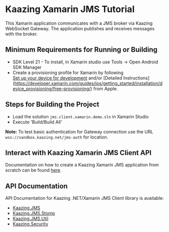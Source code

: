 # Kaazing Xamarin JMS Tutorial

This Xamarin application communicates with a JMS broker via Kaazing WebSocket Gateway. The application publishes and receives messages with the broker.

## Minimum Requirements for Running or Building

* SDK Level 21 - To install, in Xamarin studio use Tools -> Open Android SDK Manager
* Create a provisioning profile for Xamarin by following  
[Set up your device for development](https://developer.xamarin.com/guides/ios/getting_started/installation/device_provisioning/) 
and/or 
[Detailed Instructions] (https://developer.xamarin.com/guides/ios/getting_started/installation/device_provisioning/free-provisioning/) from Apple.

## Steps for Building the Project

* Load the solution `jms.client.xamarin.demo.sln` in Xamarin Studio
* Execute 'Build/Build All'

__Note:__ To test basic authentication for Gateway connection use the URL `wss://sandbox.kaazing.net/jms-auth` for location.

## Interact with Kaazing Xamarin JMS Client API

Documentation on how to create a Kaazing Xamarin JMS application from scratch can be found [here](http://kaazing.com/doc/5.0/jms_client_docs/dev-dotnet/xamarin_dotnet_walkthrough.html).

## API Documentation

API Documentation for Kaazing .NET/Xamarin JMS Client library is available:

* [Kaazing.JMS](https://kaazing.com/doc/5.0/jms_client_docs/apidoc/client/dotnet/jms/html/N_Kaazing_JMS.htm)
* [Kaazing.JMS.Stomp](https://kaazing.com/doc/5.0/jms_client_docs/apidoc/client/dotnet/jms/html/N_Kaazing_JMS_Stomp.htm)
* [Kaazing.JMS.Util](https://kaazing.com/doc/5.0/jms_client_docs/apidoc/client/dotnet/jms/html/N_Kaazing_JMS_Util.htm)
* [Kaazing.Security](https://kaazing.com/doc/5.0/jms_client_docs/apidoc/client/dotnet/jms/html/N_Kaazing_Security.htm)
